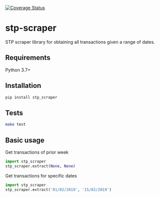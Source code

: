 [![Coverage Status](https://coveralls.io/repos/github/cuenca-mx/stp-scraper/badge.svg?branch=stp-script&t=V0q7kh)](https://coveralls.io/github/cuenca-mx/stp-scraper?branch=stp-script)

# stp-scraper
STP scraper library for obtaining all transactions given a range of dates.

## Requirements
Python 3.7+

## Installation
```bash
pip install stp_scraper
```

## Tests
```bash
make test
```

## Basic usage
Get transactions of prior week
```python
import stp_scraper
stp_scraper.extract(None, None)
```

Get transactions for specific dates
```python
import stp_scraper
stp_scraper.extract('01/02/2019', '15/02/2019')
```
